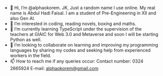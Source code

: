 - 👋 Hi, I’m @alphaokorem. JK, Just a random name I use online. My real name is Abdul Hadi Faisal. I am a student of Pre-Engineering in XII and also Gen AI. 
- 👀 I’m interested in coding, reading novels, boxing and maths.
- 🌱 I’m currently learning TypeScript under the supervision of the teachers at GIAIC for Web 3.0 and Metaverse and soon I will be starting Python as well. 
- 💞️ I’m looking to collaborate on learning and improving my programming languages by sharing my codes and seeking help from experienced workers in the field.
- 📫 How to reach me if any queries occur:
        Contact number: 0324 2665924
        E-mail: alphaokorem@gmail.com

<!---
alphaokorem/alphaokorem is a ✨ special ✨ repository because its `README.md` (this file) appears on your GitHub profile.
You can click the Preview link to take a look at your changes.
--->
